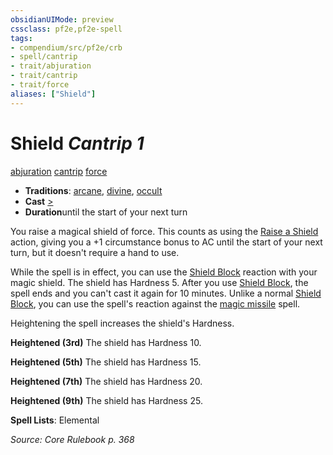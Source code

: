 ```yaml
---
obsidianUIMode: preview
cssclass: pf2e,pf2e-spell
tags:
- compendium/src/pf2e/crb
- spell/cantrip
- trait/abjuration
- trait/cantrip
- trait/force
aliases: ["Shield"]
---
```

# Shield *Cantrip 1*   
[abjuration](../../rules/traits/abjuration.md)  [cantrip](../../rules/traits/cantrip.md)  [force](../../rules/traits/force.md)  

- **Traditions**: [arcane](../../rules/traits/arcane.md), [divine](../../rules/traits/divine.md), [occult](../../rules/traits/occult.md)
- **Cast** [>](../../rules/core-rulebook/chapter-9-playing-the-game.md#Actions "Single Action") 
- **Duration**until the start of your next turn

You raise a magical shield of force. This counts as using the [Raise a Shield](../../rules/actions/raise-a-shield.md) action, giving you a +1 circumstance bonus to AC until the start of your next turn, but it doesn't require a hand to use.

While the spell is in effect, you can use the [Shield Block](../feats/shield-block.md) reaction with your magic shield. The shield has Hardness 5. After you use [Shield Block](../feats/shield-block.md), the spell ends and you can't cast it again for 10 minutes. Unlike a normal [Shield Block](../feats/shield-block.md), you can use the spell's reaction against the [magic missile](magic-missile.md) spell.

Heightening the spell increases the shield's Hardness.

**Heightened (3rd)** The shield has Hardness 10.

**Heightened (5th)** The shield has Hardness 15.

**Heightened (7th)** The shield has Hardness 20.

**Heightened (9th)** The shield has Hardness 25.

**Spell Lists**: Elemental

*Source: Core Rulebook p. 368*